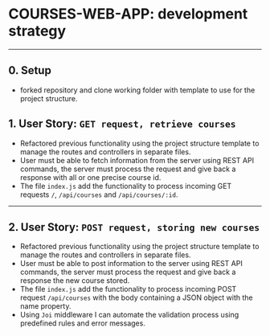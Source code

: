 # COURSES-WEB-APP: development strategy

---

## 0. Setup

- forked repository and clone working folder with template to use for the project structure.

## 1. User Story: `GET request, retrieve courses`

- Refactored previous functionality using the project structure template to manage the routes and controllers in separate files.
- User must be able to fetch information from the server using REST  API commands, the server must process the request and give back a response with all or one precise course id.
- The file `index.js` add the functionality to process incoming GET requests `/`, `/api/courses` and `/api/courses/:id`.

---

## 2. User Story: `POST request, storing new courses`

- Refactored previous functionality using the project structure template to manage the routes and controllers in separate files.
- User must be able to post information to the server using REST  API commands, the server must process the request and give back a response the new course stored.
- The file `index.js` add the functionality to process incoming POST request `/api/courses` with the body containing a JSON object with the name property.
- Using `Joi` middleware I can automate the validation process using predefined rules and error messages.